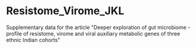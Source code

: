 # Resistome_Virome_JKL
Supplementary data for the article "Deeper exploration of gut microbiome - profile of resistome, virome and viral auxiliary metabolic genes of three ethnic Indian cohorts"
